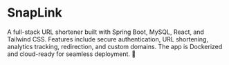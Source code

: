 # SnapLink
A full-stack URL shortener built with Spring Boot, MySQL, React, and Tailwind CSS. Features include secure authentication, URL shortening, analytics tracking, redirection, and custom domains. The app is Dockerized and cloud-ready for seamless deployment. 🚀
